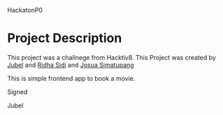 HackatonP0

# Project Description

This project was a challnege from Hacktiv8. This Project was created by [Jubel](https://github.com/Jubel13) and [Ridha Sidi](https://github.com/ridhasidi) and [Josua Simatupang](https://github.com/boogerjosh)

This is simple frontend app to book a movie.

Signed

Jubel

